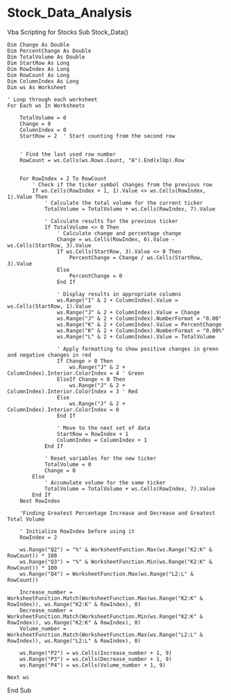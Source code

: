 # Stock_Data_Analysis
Vba Scripting for Stocks
Sub Stock_Data()

    Dim Change As Double
    Dim PercentChange As Double
    Dim TotalVolume As Double
    Dim StartRow As Long
    Dim RowIndex As Long
    Dim RowCount As Long
    Dim ColumnIndex As Long
    Dim ws As Worksheet
    
    ' Loop through each worksheet
    For Each ws In Worksheets
        
        TotalVolume = 0
        Change = 0
        ColumnIndex = 0
        StartRow = 2  ' Start counting from the second row
        
    
        ' Find the last used row number 
        RowCount = ws.Cells(ws.Rows.Count, "A").End(xlUp).Row
        
    
        For RowIndex = 2 To RowCount
            ' Check if the ticker symbol changes from the previous row
            If ws.Cells(RowIndex + 1, 1).Value <> ws.Cells(RowIndex, 1).Value Then
                ' Calculate the total volume for the current ticker
                TotalVolume = TotalVolume + ws.Cells(RowIndex, 7).Value
                
                ' Calculate results for the previous ticker
                If TotalVolume <> 0 Then
                    ' Calculate change and percentage change
                    Change = ws.Cells(RowIndex, 6).Value - ws.Cells(StartRow, 3).Value
                    If ws.Cells(StartRow, 3).Value <> 0 Then
                        PercentChange = Change / ws.Cells(StartRow, 3).Value
                    Else
                        PercentChange = 0
                    End If
                    
                    ' Display results in appropriate columns
                    ws.Range("I" & 2 + ColumnIndex).Value = ws.Cells(StartRow, 1).Value
                    ws.Range("J" & 2 + ColumnIndex).Value = Change
                    ws.Range("J" & 2 + ColumnIndex).NumberFormat = "0.00"
                    ws.Range("K" & 2 + ColumnIndex).Value = PercentChange
                    ws.Range("K" & 2 + ColumnIndex).NumberFormat = "0.00%"
                    ws.Range("L" & 2 + ColumnIndex).Value = TotalVolume
                    
                    ' Apply formatting to show positive changes in green and negative changes in red
                    If Change > 0 Then
                        ws.Range("J" & 2 + ColumnIndex).Interior.ColorIndex = 4 ' Green
                    ElseIf Change < 0 Then
                        ws.Range("J" & 2 + ColumnIndex).Interior.ColorIndex = 3 ' Red
                    Else
                        ws.Range("J" & 2 + ColumnIndex).Interior.ColorIndex = 0
                    End If
                    
                    ' Move to the next set of data
                    StartRow = RowIndex + 1
                    ColumnIndex = ColumnIndex + 1
                End If
                
                ' Reset variables for the new ticker
                TotalVolume = 0
                Change = 0
            Else
                ' Accumulate volume for the same ticker
                TotalVolume = TotalVolume + ws.Cells(RowIndex, 7).Value
            End If
        Next RowIndex
        
        'Finding Greatest Percentage Increase and Decrease and Greatest Total Volume
        
        ' Initialize RowIndex before using it
        RowIndex = 2
        
        ws.Range("Q2") = "%" & WorksheetFunction.Max(ws.Range("K2:K" & RowCount)) * 100
        ws.Range("Q3") = "%" & WorksheetFunction.Min(ws.Range("K2:K" & RowCount)) * 100
        ws.Range("Q4") = WorksheetFunction.Max(ws.Range("L2:L" & RowCount))

        Increase_number = WorksheetFunction.Match(WorksheetFunction.Max(ws.Range("K2:K" & RowIndex)), ws.Range("K2:K" & RowIndex), 0)
        Decrease_number = WorksheetFunction.Match(WorksheetFunction.Min(ws.Range("K2:K" & RowIndex)), ws.Range("K2:K" & RowIndex), 0)
        Volume_number = WorksheetFunction.Match(WorksheetFunction.Max(ws.Range("L2:L" & RowIndex)), ws.Range("L2:L" & RowIndex), 0)

        ws.Range("P2") = ws.Cells(Increase_number + 1, 9)
        ws.Range("P3") = ws.Cells(Decrease_number + 1, 9)
        ws.Range("P4") = ws.Cells(Volume_number + 1, 9)
        
    Next ws

End Sub
